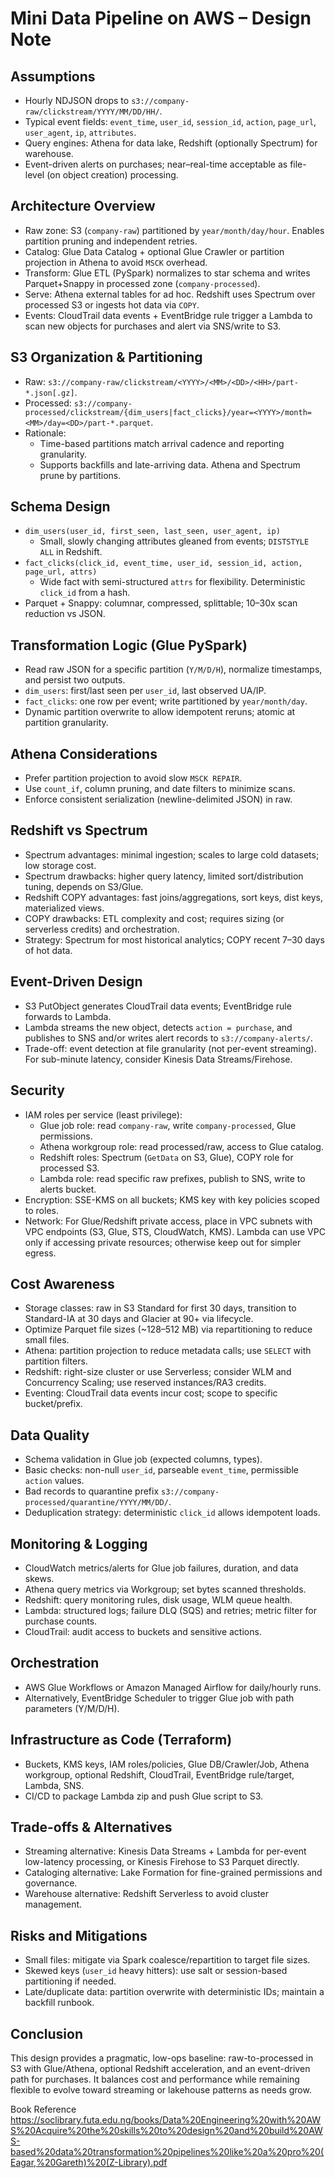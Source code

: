 # Mini Data Pipeline on AWS – Design Note

## Assumptions
- Hourly NDJSON drops to `s3://company-raw/clickstream/YYYY/MM/DD/HH/`.
- Typical event fields: `event_time`, `user_id`, `session_id`, `action`, `page_url`, `user_agent`, `ip`, `attributes`.
- Query engines: Athena for data lake, Redshift (optionally Spectrum) for warehouse.
- Event-driven alerts on purchases; near–real-time acceptable as file-level (on object creation) processing.

## Architecture Overview
- Raw zone: S3 (`company-raw`) partitioned by `year/month/day/hour`. Enables partition pruning and independent retries.
- Catalog: Glue Data Catalog + optional Glue Crawler or partition projection in Athena to avoid `MSCK` overhead.
- Transform: Glue ETL (PySpark) normalizes to star schema and writes Parquet+Snappy in processed zone (`company-processed`).
- Serve: Athena external tables for ad hoc. Redshift uses Spectrum over processed S3 or ingests hot data via `COPY`.
- Events: CloudTrail data events + EventBridge rule trigger a Lambda to scan new objects for purchases and alert via SNS/write to S3.

## S3 Organization & Partitioning
- Raw: `s3://company-raw/clickstream/<YYYY>/<MM>/<DD>/<HH>/part-*.json[.gz]`.
- Processed: `s3://company-processed/clickstream/{dim_users|fact_clicks}/year=<YYYY>/month=<MM>/day=<DD>/part-*.parquet`.
- Rationale:
  - Time-based partitions match arrival cadence and reporting granularity.
  - Supports backfills and late-arriving data. Athena and Spectrum prune by partitions.

## Schema Design
- `dim_users(user_id, first_seen, last_seen, user_agent, ip)`
  - Small, slowly changing attributes gleaned from events; `DISTSTYLE ALL` in Redshift.
- `fact_clicks(click_id, event_time, user_id, session_id, action, page_url, attrs)`
  - Wide fact with semi-structured `attrs` for flexibility. Deterministic `click_id` from a hash.
- Parquet + Snappy: columnar, compressed, splittable; 10–30x scan reduction vs JSON.

## Transformation Logic (Glue PySpark)
- Read raw JSON for a specific partition (`Y/M/D/H`), normalize timestamps, and persist two outputs.
- `dim_users`: first/last seen per `user_id`, last observed UA/IP.
- `fact_clicks`: one row per event; write partitioned by `year/month/day`.
- Dynamic partition overwrite to allow idempotent reruns; atomic at partition granularity.

## Athena Considerations
- Prefer partition projection to avoid slow `MSCK REPAIR`.
- Use `count_if`, column pruning, and date filters to minimize scans.
- Enforce consistent serialization (newline-delimited JSON) in raw.

## Redshift vs Spectrum
- Spectrum advantages: minimal ingestion; scales to large cold datasets; low storage cost.
- Spectrum drawbacks: higher query latency, limited sort/distribution tuning, depends on S3/Glue.
- Redshift COPY advantages: fast joins/aggregations, sort keys, dist keys, materialized views.
- COPY drawbacks: ETL complexity and cost; requires sizing (or serverless credits) and orchestration.
- Strategy: Spectrum for most historical analytics; COPY recent 7–30 days of hot data.

## Event-Driven Design
- S3 PutObject generates CloudTrail data events; EventBridge rule forwards to Lambda.
- Lambda streams the new object, detects `action = purchase`, and publishes to SNS and/or writes alert records to `s3://company-alerts/`.
- Trade-off: event detection at file granularity (not per-event streaming). For sub-minute latency, consider Kinesis Data Streams/Firehose.

## Security
- IAM roles per service (least privilege):
  - Glue job role: read `company-raw`, write `company-processed`, Glue permissions.
  - Athena workgroup role: read processed/raw, access to Glue catalog.
  - Redshift roles: Spectrum (`GetData` on S3, Glue), COPY role for processed S3.
  - Lambda role: read specific raw prefixes, publish to SNS, write to alerts bucket.
- Encryption: SSE-KMS on all buckets; KMS key with key policies scoped to roles.
- Network: For Glue/Redshift private access, place in VPC subnets with VPC endpoints (S3, Glue, STS, CloudWatch, KMS). Lambda can use VPC only if accessing private resources; otherwise keep out for simpler egress.

## Cost Awareness
- Storage classes: raw in S3 Standard for first 30 days, transition to Standard-IA at 30 days and Glacier at 90+ via lifecycle.
- Optimize Parquet file sizes (~128–512 MB) via repartitioning to reduce small files.
- Athena: partition projection to reduce metadata calls; use `SELECT` with partition filters.
- Redshift: right-size cluster or use Serverless; consider WLM and Concurrency Scaling; use reserved instances/RA3 credits.
- Eventing: CloudTrail data events incur cost; scope to specific bucket/prefix.

## Data Quality
- Schema validation in Glue job (expected columns, types).
- Basic checks: non-null `user_id`, parseable `event_time`, permissible `action` values.
- Bad records to quarantine prefix `s3://company-processed/quarantine/YYYY/MM/DD/`.
- Deduplication strategy: deterministic `click_id` allows idempotent loads.

## Monitoring & Logging
- CloudWatch metrics/alerts for Glue job failures, duration, and data skews.
- Athena query metrics via Workgroup; set bytes scanned thresholds.
- Redshift: query monitoring rules, disk usage, WLM queue health.
- Lambda: structured logs; failure DLQ (SQS) and retries; metric filter for purchase counts.
- CloudTrail: audit access to buckets and sensitive actions.

## Orchestration
- AWS Glue Workflows or Amazon Managed Airflow for daily/hourly runs.
- Alternatively, EventBridge Scheduler to trigger Glue job with path parameters (Y/M/D/H).

## Infrastructure as Code (Terraform)
- Buckets, KMS keys, IAM roles/policies, Glue DB/Crawler/Job, Athena workgroup, optional Redshift, CloudTrail, EventBridge rule/target, Lambda, SNS.
- CI/CD to package Lambda zip and push Glue script to S3.

## Trade-offs & Alternatives
- Streaming alternative: Kinesis Data Streams + Lambda for per-event low-latency processing, or Kinesis Firehose to S3 Parquet directly.
- Cataloging alternative: Lake Formation for fine-grained permissions and governance.
- Warehouse alternative: Redshift Serverless to avoid cluster management.

## Risks and Mitigations
- Small files: mitigate via Spark coalesce/repartition to target file sizes.
- Skewed keys (`user_id` heavy hitters): use salt or session-based partitioning if needed.
- Late/duplicate data: partition overwrite with deterministic IDs; maintain a backfill runbook.

## Conclusion
This design provides a pragmatic, low-ops baseline: raw-to-processed in S3 with Glue/Athena, optional Redshift acceleration, and an event-driven path for purchases. It balances cost and performance while remaining flexible to evolve toward streaming or lakehouse patterns as needs grow.


Book Reference
https://soclibrary.futa.edu.ng/books/Data%20Engineering%20with%20AWS%20Acquire%20the%20skills%20to%20design%20and%20build%20AWS-based%20data%20transformation%20pipelines%20like%20a%20pro%20(Eagar,%20Gareth)%20(Z-Library).pdf
